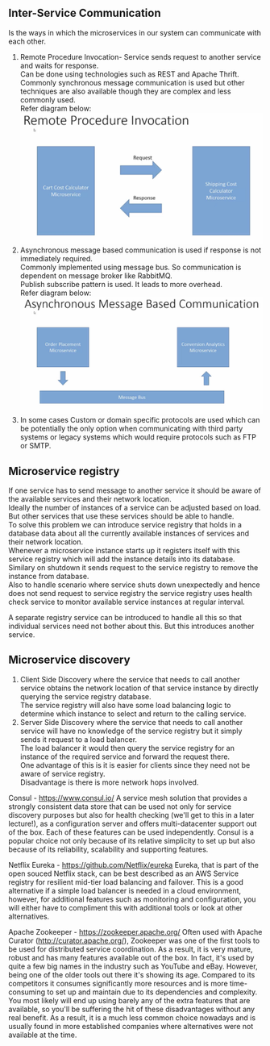 ## Inter-Service Communication
Is the ways in which the microservices in our system can communicate with each other. <br/>
1. Remote Procedure Invocation- Service sends request to another service and waits for response. <br/>
Can be done using technologies such as REST and Apache Thrift. <br/>
Commonly synchronous message communication is used but other techniques are also available though they are complex and less commonly used. <br/>
Refer diagram below:
![synchronousCommunication](https://github.com/nnsantosh/microservices/blob/master/rpiDiagram.jpg)
2. Asynchronous message based communication is used if response is not immediately required. <br/>
Commonly implemented using message bus. So communication is dependent on message broker like RabbitMQ. <br/>
Publish subscribe pattern is used. It leads to more overhead. <br/>
Refer diagram below:
![asynchronousCommunication](https://github.com/nnsantosh/microservices/blob/master/asyncCommunicationDiagram.jpg)
3. In some cases Custom or domain specific protocols are used which can be potentially the only option when communicating with third party systems or legacy systems which would require protocols such as FTP or SMTP. <br/>

## Microservice registry
If one service has to send message to another service it should be aware of the available services and their network location.  <br/>
Ideally the number of instances of a service can be adjusted based on load. But other services that use these services should be able to handle. <br/>
To solve this problem we can introduce service registry that holds in a database data about all the currently available instances of services and their network location. <br/>
Whenever a microservice instance starts up it registers itself with this service registry which will add the instance details into its database. <br/>
Similary on shutdown it sends request to the service registry to remove the instance from database. <br/>
Also to handle scenario where service shuts down unexpectedly and hence does not send request to service registry the service registry uses health check service to monitor available service instances at regular interval. <br/>

A separate registry service can be introduced to handle all this so that individual services need not bother about this. But this introduces another service. <br/>

## Microservice discovery
1. Client Side Discovery where the service that needs to call another service obtains the network location of that service instance by directly querying the service registry database. <br/>
The service registry will also have some load balancing logic to determine which instance to select and return to the calling service. <br/>
2. Server Side Discovery where the service that needs to call another service will have no knowledge of the service registry but it simply sends it request to a load balancer. <br/>
The load balancer it would then query the service registry for an instance of the required service and forward the request there. <br/>
One advantage of this is it is easier for clients since they need not be aware of service registry. <br/>
Disadvantage is there is more network hops involved. <br/>

Consul - https://www.consul.io/
A service mesh solution that provides a strongly consistent data store that can be used not only for service discovery purposes but also for health checking 
(we'll get to this in a later lecture!), as a configuration server and offers multi-datacenter support out of the box. 
Each of these features can be used independently. Consul is a popular choice not only because of its relative simplicity to set up but also because of its reliability, 
scalability and supporting features.

Netflix Eureka - https://github.com/Netflix/eureka
Eureka, that is part of the open souced Netflix stack, can be best described as an AWS Service registry for resilient mid-tier load balancing and failover. 
This is a good alternative if a simple load balancer is needed in a cloud environment, however, for additional features such as monitoring and configuration, 
you will either have to compliment this with additional tools or look at other alternatives.

Apache Zookeeper - https://zookeeper.apache.org/
Often used with Apache Curator (http://curator.apache.org/), Zookeeper was one of the first tools to be used for distributed service coordination. 
As a result, it is very mature, robust and has many features available out of the box. 
In fact, it's used by quite a few big names in the industry such as YouTube and eBay.
However, being one of the older tools out there it's showing its age. 
Compared to its competitors it consumes significantly more resources and is more time-consuming to set up and maintain due to its dependencies and complexity. 
You most likely will end up using barely any of the extra features that are available, so you'll be suffering the hit of these disadvantages without any real benefit. 
As a result, it is a much less common choice nowadays and is usually found in more established companies where alternatives were not available at the time.







